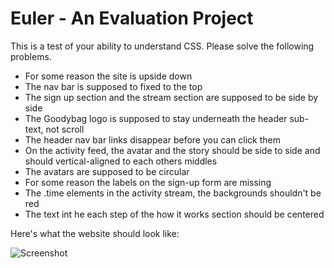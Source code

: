 # Euler - An Evaluation Project

This is a test of your ability to understand CSS. Please solve the following problems.

* For some reason the site is upside down
* The nav bar is supposed to fixed to the top
* The sign up section and the stream section are supposed to be side by side
* The Goodybag logo is supposed to stay underneath the header sub-text, not scroll
* The header nav bar links disappear before you can click them
* On the activity feed, the avatar and the story should be side to side and should vertical-aligned to each others middles
* The avatars are supposed to be circular
* For some reason the labels on the sign-up form are missing
* The .time elements in the activity stream, the backgrounds shouldn't be red
* The text int he each step of the how it works section should be centered

Here's what the website should look like:

![Screenshot](https://dl.dropbox.com/u/905197/eval-complete.png)